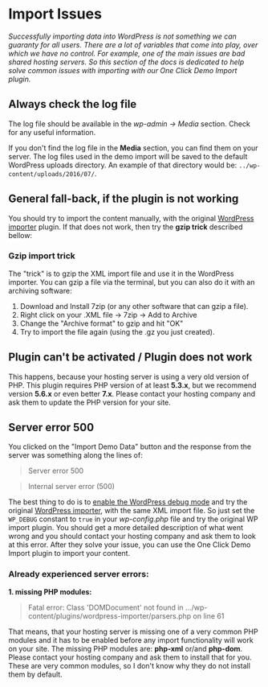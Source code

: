 # Import Issues #

*Successfully importing data into WordPress is not something we can guaranty for all users. There are a lot of variables that come into play, over which we have no control. For example, one of the main issues are bad shared hosting servers. So this section of the docs is dedicated to help solve common issues with importing with our One Click Demo Import plugin.*

## Always check the log file ##

The log file should be available in the *wp-admin -> Media* section. Check for any useful information.

If you don't find the log file in the **Media** section, you can find them on your server. The log files used in the demo import will be saved to the default WordPress uploads directory. An example of that directory would be: `../wp-content/uploads/2016/07/`.

## General fall-back, if the plugin is not working ##

You should try to import the content manually, with the original [WordPress importer](https://wordpress.org/plugins/wordpress-importer/) plugin. If that does not work, then try the **gzip trick** described bellow:

### Gzip import trick ###

The "trick" is to gzip the XML import file and use it in the WordPress importer. You can gzip a file via the terminal, but you can also do it with an archiving software:

1. Download and Install 7zip (or any other software that can gzip a file).
2. Right click on your .XML file -> 7zip -> Add to Archive
3. Change the "Archive format" to gzip and hit "OK"
4. Try to import the file again (using the .gz you just created).

## Plugin can't be activated / Plugin does not work ##

This happens, because your hosting server is using a very old version of PHP. This plugin requires PHP version of at least **5.3.x**, but we recommend version **5.6.x** or even better **7.x**. Please contact your hosting company and ask them to update the PHP version for your site.

## Server error 500 ##

You clicked on the "Import Demo Data" button and the response from the server was something along the lines of:

> Server error 500

> Internal server error (500)

The best thing to do is to [enable the WordPress debug mode](https://codex.wordpress.org/Debugging_in_WordPress) and try the original [WordPress importer](https://wordpress.org/plugins/wordpress-importer/), with the same XML import file.
So just set the `WP_DEBUG` constant to `true` in your *wp-config.php* file and try the original WP import plugin. You should get a more detailed description of what went wrong and you should contact your hosting company and ask them to look at this error. After they solve your issue, you can use the One Click Demo Import plugin to import your content.

### Already experienced server errors: ###

**1. missing PHP modules:**

> Fatal error: Class 'DOMDocument' not found in .../wp-content/plugins/wordpress-importer/parsers.php on line 61

That means, that your hosting server is missing one of a very common PHP modules and it has to be enabled before any import functionality will work on your site. The missing PHP modules are: **php-xml** or/and **php-dom**. Please contact your hosting company and ask them to install that for you. These are very common modules, so I don't know why they do not install them by default.
